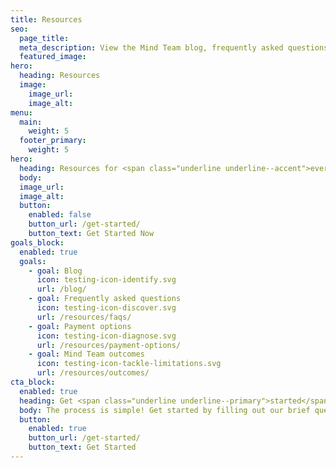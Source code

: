 ```yaml
---
title: Resources
seo:
  page_title:
  meta_description: View the Mind Team blog, frequently asked questions, payment options and Mind Team outcomes.
  featured_image:
hero:
  heading: Resources
  image:
    image_url:
    image_alt:
menu:
  main:
    weight: 5
  footer_primary:
    weight: 5
hero:
  heading: Resources for <span class="underline underline--accent">every mind</span>.
  body: 
  image_url:
  image_alt:
  button:
    enabled: false
    button_url: /get-started/
    button_text: Get Started Now
goals_block:
  enabled: true
  goals:
    - goal: Blog
      icon: testing-icon-identify.svg
      url: /blog/
    - goal: Frequently asked questions
      icon: testing-icon-discover.svg
      url: /resources/faqs/
    - goal: Payment options
      icon: testing-icon-diagnose.svg
      url: /resources/payment-options/
    - goal: Mind Team outcomes
      icon: testing-icon-tackle-limitations.svg
      url: /resources/outcomes/
cta_block:
  enabled: true
  heading: Get <span class="underline underline--primary">started</span>.
  body: The process is simple! Get started by filling out our brief questionnaire. 
  button:
    enabled: true
    button_url: /get-started/
    button_text: Get Started
---
```

